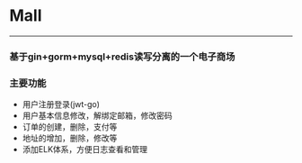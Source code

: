 # Mall

-----------------------

### 基于gin+gorm+mysql+redis读写分离的一个电子商场

### 主要功能

+ 用户注册登录(jwt-go)
+ 用户基本信息修改，解绑定邮箱，修改密码
+ 订单的创建，删除，支付等
+ 地址的增加，删除，修改等
+ 添加ELK体系，方便日志查看和管理
